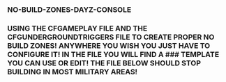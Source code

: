 ### NO-BUILD-ZONES-DAYZ-CONSOLE
### USING THE CFGAMEPLAY FILE AND THE CFGUNDERGROUNDTRIGGERS FILE TO CREATE PROPER NO BUILD ZONES! ANYWHERE YOU WISH YOU JUST HAVE TO CONFIGURE IT! IN THE FILE YOU WILL FIND A ### TEMPLATE YOU CAN USE OR EDIT! THE FILE BELOW SHOULD STOP BUILDING IN MOST MILITARY AREAS!
